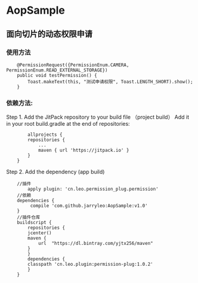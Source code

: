 # AopSample
## 面向切片的动态权限申请
### 使用方法
```
    @PermissionRequest({PermissionEnum.CAMERA, PermissionEnum.READ_EXTERNAL_STORAGE})
    public void testPermission() {
        Toast.makeText(this, "测试申请权限", Toast.LENGTH_SHORT).show();
    }
```
### 依赖方法:
Step 1. Add the JitPack repository to your build file （project build）
Add it in your root build.gradle at the end of repositories:
```
    	allprojects {
		repositories {
			...
			maven { url 'https://jitpack.io' }
		}
	}
```
Step 2. Add the dependency (app build)
```	
	//插件
    	apply plugin: 'cn.leo.permission_plug.permission'
	//依赖
	dependencies {
		 compile 'com.github.jarryleo:AopSample:v1.0'
	}
	//插件仓库
   	buildscript {
	    repositories {
		jcenter()
		maven {
		    url  "https://dl.bintray.com/yjtx256/maven"
		}
	    }
	    dependencies {
		classpath 'cn.leo.plugin:permission-plug:1.0.2'
	    }
	}
```

